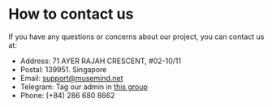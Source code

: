# How to contact us

If you have any questions or concerns about our project, you can contact us at:

- Address: 71 AYER RAJAH CRESCENT, #02-10/11
- Postal: 139951. Singapore
- Email: [support@musemind.net](mailto:support@musemind.net)
- Telegram: Tag our admin in [this group](https://t.me/telegpt_chat)
- Phone: (+84) 286 680 8662